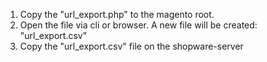 1. Copy the "url_export.php" to the magento root.
2. Open the file via cli or browser. A new file will be created: "url_export.csv"
3. Copy the "url_export.csv" file on the shopware-server